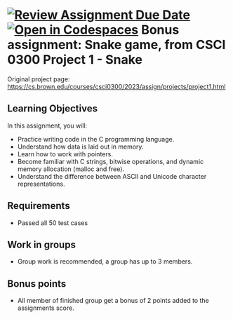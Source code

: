 [![Review Assignment Due Date](https://classroom.github.com/assets/deadline-readme-button-24ddc0f5d75046c5622901739e7c5dd533143b0c8e959d652212380cedb1ea36.svg)](https://classroom.github.com/a/PmVSVkD4)
[![Open in Codespaces](https://classroom.github.com/assets/launch-codespace-7f7980b617ed060a017424585567c406b6ee15c891e84e1186181d67ecf80aa0.svg)](https://classroom.github.com/open-in-codespaces?assignment_repo_id=13092137)
Bonus assignment: Snake game, from CSCI 0300 Project 1 - Snake
===========================
Original project page: https://cs.brown.edu/courses/csci0300/2023/assign/projects/project1.html

## Learning Objectives
In this assignment, you will:

- Practice writing code in the C programming language.
- Understand how data is laid out in memory.
- Learn how to work with pointers.
- Become familiar with C strings, bitwise operations, and dynamic memory allocation (malloc and free).
- Understand the difference between ASCII and Unicode character representations.

## Requirements
- Passed all 50 test cases

## Work in groups
- Group work is recommended, a group has up to 3 members.

## Bonus points
- All member of finished group get a bonus of 2 points added to the assignments score.



